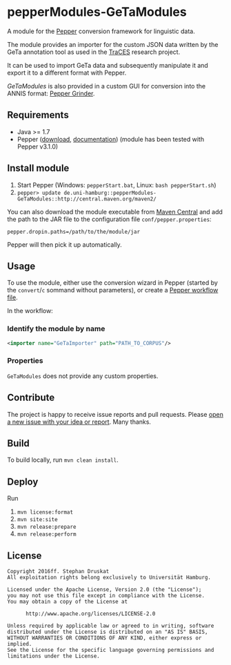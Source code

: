 # pepperModules-GeTaModules

A module for the [Pepper](http://corpus-tools.org/pepper/) conversion framework 
for linguistic data.

The module provides an importer for the custom JSON data written by the GeTa 
annotation tool as used in the [TraCES](https://www.traces.uni-hamburg.de/) 
research project.

It can be used to import GeTa data and subsequently manipulate it and export it
to a different format with Pepper.

*GeTaModules* is also provided in a custom GUI for conversion into the ANNIS
format: [Pepper Grinder](https://github.com/sdruskat/pepper-grinder).

## Requirements

- Java >= 1.7
- Pepper ([download](http://corpus-tools.org/pepper/#download), 
[documentation](http://corpus-tools.org/pepper/#documentation)) (module has 
been tested with Pepper v3.1.0)

## Install module

1. Start Pepper (Windows: `pepperStart.bat`, Linux: `bash pepperStart.sh`)
1. `pepper> update de.uni-hamburg::pepperModules-GeTaModules::http://central.maven.org/maven2/`

You can also download the module executable from 
[Maven Central](http://search.maven.org/#search%7Cga%7C1%7Cg%3A%22de.uni-hamburg.traces%22%20AND%20a%3A%22pepperModules-GeTaModules%22) and add the path to the JAR file to the configuration
file `conf/pepper.properties`:

`pepper.dropin.paths=/path/to/the/module/jar`

Pepper will then pick it up automatically.

## Usage

To use the module, either use the conversion wizard in Pepper (started by
the `convert`/`c` sommand without parameters), or create a 
[Pepper workflow file](http://corpus-tools.org/pepper/userGuide.html#workflow_file).

In the workflow:

### Identify the module by name

```xml
<importer name="GeTaImporter" path="PATH_TO_CORPUS"/>
```

### Properties

`GeTaModules` does not provide any custom properties.

## Contribute

The project is happy to receive issue reports and pull requests. Please [open a
new issue with your idea or 
report](https://github.com/sdruskat/pepperModules-GeTaModules/issues/new). 
Many thanks.

## Build

To build locally, run `mvn clean install`.

## Deploy

Run

1. `mvn license:format`
1. `mvn site:site`
1. `mvn release:prepare`
1. `mvn release:perform`

## License

```
Copyright 2016ff. Stephan Druskat
All exploitation rights belong exclusively to Universität Hamburg.

Licensed under the Apache License, Version 2.0 (the "License");
you may not use this file except in compliance with the License.
You may obtain a copy of the License at

      http://www.apache.org/licenses/LICENSE-2.0

Unless required by applicable law or agreed to in writing, software
distributed under the License is distributed on an "AS IS" BASIS,
WITHOUT WARRANTIES OR CONDITIONS OF ANY KIND, either express or implied.
See the License for the specific language governing permissions and
limitations under the License.
```